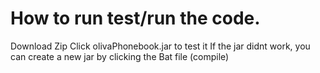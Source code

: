 # How to run test/run the code.

Download Zip
Click olivaPhonebook.jar to test it
If the jar didnt work, you can create a new jar
by clicking the Bat file (compile)

